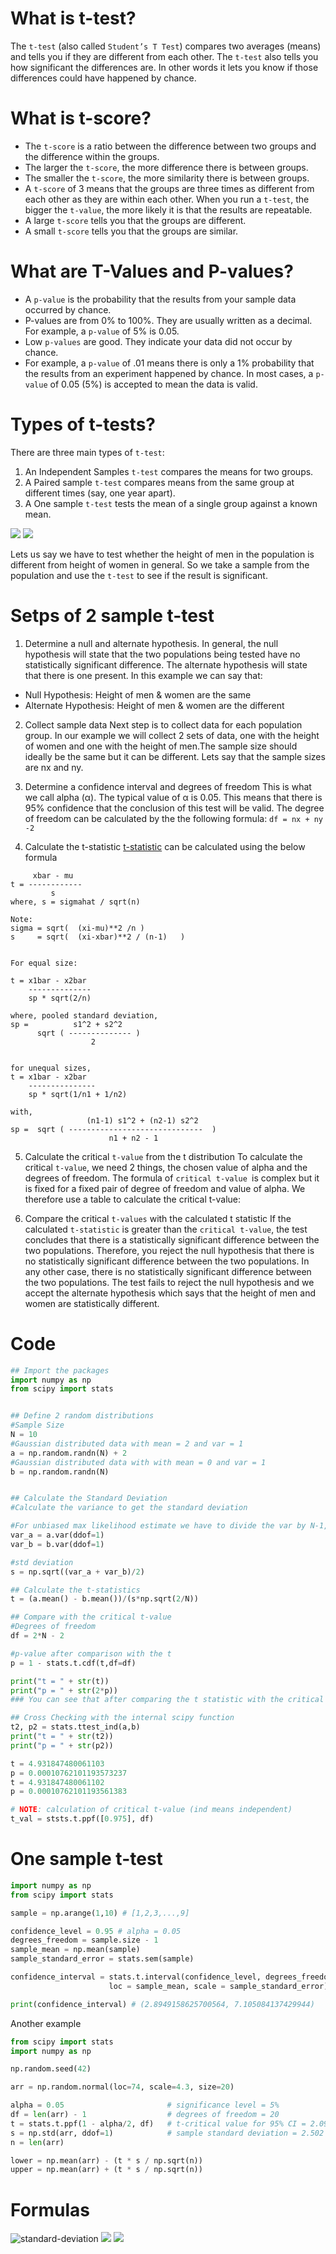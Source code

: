 # What is t-test?
The `t-test` (also called `Student’s T Test`) compares two averages (means)
and tells you if they are different from each other.
The `t-test` also tells you how significant the differences are.
In other words it lets you know if those differences could have happened by chance.

# What is t-score?
- The `t-score` is a ratio between the difference between two groups and the
difference within the groups.
- The larger the `t-score`, the more difference there is between groups.
- The smaller the `t-score`, the more similarity there is between groups.
- A `t-score` of 3 means that the groups are three times as different from each
other as they are within each other. When you run a `t-test`,
the bigger the `t-value`, the more likely it is that the results are repeatable.
- A large `t-score` tells you that the groups are different.
- A small `t-score` tells you that the groups are similar.

# What are T-Values and P-values?
- A `p-value` is the probability that the results from your sample data occurred by chance.
- P-values are from 0% to 100%. They are usually written as a decimal.
For example, a `p-value` of 5% is 0.05.
- Low `p-values` are good. They indicate your data did not occur by chance.
- For example, a `p-value` of .01 means there is only a 1% probability that the results
from an experiment happened by chance.
In most cases, a `p-value` of 0.05 (5%) is accepted to mean the data is valid.

# Types of t-tests?
There are three main types of `t-test`:
1. An Independent Samples `t-test` compares the means for two groups.
2. A Paired sample `t-test` compares means from the same group at different
times (say, one year apart).
3. A One sample `t-test` tests the mean of a single group against a known mean.

![](images/1sample_ttest.png)
![](images/2sample_ttest.png)

Lets us say we have to test whether the height of men in the population
is different from height of women in general.
So we take a sample from the population and use the
`t-test` to see if the result is significant.

# Setps of 2 sample t-test
1. Determine a null and alternate hypothesis.
In general, the null hypothesis will state that the two populations being
tested have no statistically significant difference.
The alternate hypothesis will state that there is one present.
In this example we can say that:

  + Null Hypothesis: Height of men \& women are the same
  + Alternate Hypothesis: Height of men \& women are the different

2. Collect sample data
Next step is to collect data for each population group.
In our example we will collect 2 sets of data, one with the height of women
and one with the height of men.The sample size should ideally be the same but
it can be different. Lets say that the sample sizes are nx and ny.

3. Determine a confidence interval and degrees of freedom
This is what we call alpha (α). The typical value of α is 0.05.
This means that there is 95% confidence that the conclusion of this test will be valid.
The degree of freedom can be calculated by the the following formula:
`df = nx + ny -2`

4. Calculate the t-statistic
[t-statistic](https://en.wikipedia.org/wiki/Student%27s_t-test) can be calculated using the below formula
```
     xbar - mu
t = ------------
         s
where, s = sigmahat / sqrt(n)

Note:
sigma = sqrt(  (xi-mu)**2 /n )
s     = sqrt(  (xi-xbar)**2 / (n-1)   )


For equal size:

t = x1bar - x2bar
    --------------
    sp * sqrt(2/n)

where, pooled standard deviation,
sp =          s1^2 + s2^2
      sqrt ( -------------- )
                  2


for unequal sizes,
t = x1bar - x2bar
    ---------------
    sp * sqrt(1/n1 + 1/n2)

with,
                 (n1-1) s1^2 + (n2-1) s2^2
sp =  sqrt ( ------------------------------  )
                      n1 + n2 - 1
```

5. Calculate the critical `t-value` from the t distribution
To calculate the critical `t-value`, we need 2 things,
the chosen value of alpha and the degrees of freedom.
The formula of `critical t-value `is complex but it is fixed for a
fixed pair of degree of freedom and value of alpha.
We therefore use a table to calculate the critical t-value:

6. Compare the critical `t-values` with the calculated t statistic
If the calculated `t-statistic` is greater than the `critical t-value`,
the test concludes that there is a statistically significant difference
between the two populations. Therefore, you reject the null hypothesis
that there is no statistically significant difference between the two populations.
In any other case, there is no statistically significant difference between
the two populations.
The test fails to reject the null hypothesis and we accept the alternate
hypothesis which says that the height of men and women are statistically different.

# Code
```python
## Import the packages
import numpy as np
from scipy import stats


## Define 2 random distributions
#Sample Size
N = 10
#Gaussian distributed data with mean = 2 and var = 1
a = np.random.randn(N) + 2
#Gaussian distributed data with with mean = 0 and var = 1
b = np.random.randn(N)


## Calculate the Standard Deviation
#Calculate the variance to get the standard deviation

#For unbiased max likelihood estimate we have to divide the var by N-1, and therefore the parameter ddof = 1
var_a = a.var(ddof=1)
var_b = b.var(ddof=1)

#std deviation
s = np.sqrt((var_a + var_b)/2)

## Calculate the t-statistics
t = (a.mean() - b.mean())/(s*np.sqrt(2/N))

## Compare with the critical t-value
#Degrees of freedom
df = 2*N - 2

#p-value after comparison with the t
p = 1 - stats.t.cdf(t,df=df)

print("t = " + str(t))
print("p = " + str(2*p))
### You can see that after comparing the t statistic with the critical t value (computed internally) we get a good p value of 0.0005 and thus we reject the null hypothesis and thus it proves that the mean of the two distributions are different and statistically significant.

## Cross Checking with the internal scipy function
t2, p2 = stats.ttest_ind(a,b)
print("t = " + str(t2))
print("p = " + str(p2))

t = 4.931847480061103
p = 0.00010762101193573237
t = 4.931847480061102
p = 0.00010762101193561383

# NOTE: calculation of critical t-value (ind means independent)
t_val = ststs.t.ppf([0.975], df)
```

# One sample t-test
```python
import numpy as np
from scipy import stats

sample = np.arange(1,10) # [1,2,3,...,9]

confidence_level = 0.95 # alpha = 0.05
degrees_freedom = sample.size - 1
sample_mean = np.mean(sample)
sample_standard_error = stats.sem(sample)

confidence_interval = stats.t.interval(confidence_level, degrees_freedom,
                      loc = sample_mean, scale = sample_standard_error)

print(confidence_interval) # (2.8949158625700564, 7.105084137429944)
```

Another example
```python
from scipy import stats
import numpy as np

np.random.seed(42)

arr = np.random.normal(loc=74, scale=4.3, size=20)

alpha = 0.05                       # significance level = 5%
df = len(arr) - 1                  # degrees of freedom = 20
t = stats.t.ppf(1 - alpha/2, df)   # t-critical value for 95% CI = 2.093
s = np.std(arr, ddof=1)            # sample standard deviation = 2.502
n = len(arr)

lower = np.mean(arr) - (t * s / np.sqrt(n))
upper = np.mean(arr) + (t * s / np.sqrt(n))
```

# Formulas
![standard-deviation](images/standard_deviation.png)
![](images/pooled_sd.png)
![](images/t_statistic.png)